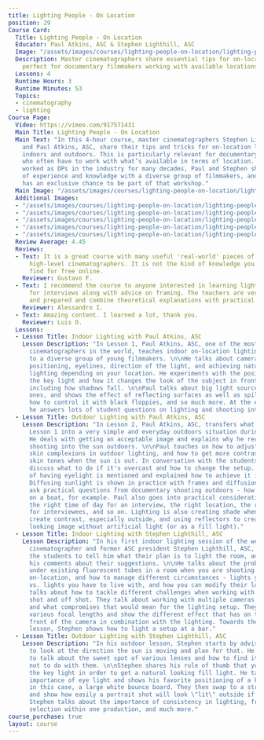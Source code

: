 ```yaml
---
title: Lighting People - On Location
position: 29
Course Card:
  Title: Lighting People - On Location
  Educator: Paul Atkins, ASC & Stephen Lighthill, ASC
  Image: "/assets/images/courses/lighting-people-on-location/lighting-people-on-location.jpg"
  Description: Master cinematographers share essential tips for on-location lighting,
    perfect for documentary filmmakers working with available locations.
  Lessons: 4
  Runtime Hours: 3
  Runtime Minutes: 53
  Topics:
  - cinematography
  - lighting
Course Page:
  Video: https://vimeo.com/917571431
  Main Title: Lighting People - On Location
  Main Text: "In this 4-hour course, master cinematographers Stephen Lighthill, ASC,
    and Paul Atkins, ASC, share their tips and tricks for on-location lighting, both
    indoors and outdoors. This is particularly relevant for documentary filmmakers,
    who often have to work with what’s available in terms of location. \n\nHaving
    worked as DPs in the industry for many decades, Paul and Stephen share a wealth
    of experience and knowledge with a diverse group of filmmakers, and the MZed audience
    has an exclusive chance to be part of that workshop."
  Main Image: "/assets/images/courses/lighting-people-on-location/lighting-people-on-location-1.jpg"
  Additional Images:
  - "/assets/images/courses/lighting-people-on-location/lighting-people-on-location-2.jpg"
  - "/assets/images/courses/lighting-people-on-location/lighting-people-on-location-3.jpg"
  - "/assets/images/courses/lighting-people-on-location/lighting-people-on-location-4.jpg"
  - "/assets/images/courses/lighting-people-on-location/lighting-people-on-location-5.jpg"
  - "/assets/images/courses/lighting-people-on-location/lighting-people-on-location-6.jpg"
  Review Average: 4.45
  Reviews:
  - Text: It is a great course with many useful 'real-world' pieces of advice from
      high-level cinematographers. It is not the kind of knowledge you can easily
      find for free online.
    Reviewer: Gustavo F.
  - Text: I recommend the course to anyone interested in learning lighting techniques
      for interviews along with advice on framing. The teachers are very professional
      and prepared and combine theoretical explanations with practical examples.
    Reviewer: Alessandro I.
  - Text: Amazing content. I learned a lot, thank you.
    Reviewer: Luis O.
  Lessons:
  - Lesson Title: Indoor Lighting with Paul Atkins, ASC
    Lesson Description: "In Lesson 1, Paul Atkins, ASC, one of the most renowned wildlife
      cinematographers in the world, teaches indoor on-location lighting of people
      to a diverse group of young filmmakers. \n\nHe talks about camera angles and
      positioning, eyelines, direction of the light, and achieving naturalistic looking
      lighting depending on your location. He experiments with the positioning of
      the key light and how it changes the look of the subject in front of the camera
      including how shadows fall. \n\nPaul talks about big light sources vs. small
      ones, and shows the effect of reflecting surfaces as well as spill light, and
      how to control it with black floppies, and so much more. At the end of the session,
      he answers lots of student questions on lighting and shooting interviews."
  - Lesson Title: Outdoor Lighting with Paul Atkins, ASC
    Lesson Description: "In Lesson 2, Paul Atkins, ASC, transfers what he taught in
      Lesson 1 into a very simple and everyday outdoors situation during harsh sunlight.
      He deals with getting an acceptable image and explains why he recommends always
      shooting into the sun outdoors. \n\nPaul touches on how to adjust for various
      skin complexions in outdoor lighting, and how to get more contrast even on light
      skin tones when the sun is out. In conversation with the students, they also
      discuss what to do if it's overcast and how to change the setup. The importance
      of having eyelight is mentioned and explained how to achieve it in any situation.
      Diffusing sunlight is shown in practice with frames and diffusion. \n\nThe students
      ask practical questions from documentary shooting outdoors - how to shoot interviews
      on a boat, for example. Paul also goes into practical considerations like choosing
      the right time of day for an interview, the right location, the right clothing
      for interviewees, and so on. Lighting is also creating shade when needed to
      create contrast, especially outside, and using reflectors to create a natural
      looking image without artificial light (or as a fill light)."
  - Lesson Title: Indoor Lighting with Stephen Lighthill, ASC
    Lesson Description: "In his first indoor lighting session of the workshop, master
      cinematographer and former ASC president Stephen Lighthill, ASC, challenges
      the students to tell him what their plan is to light the room, and then gives
      his comments about their suggestions. \n\nHe talks about the problem of working
      under existing fluorescent tubes in a room when you are shooting an interview
      on-location, and how to manage different circumstances - lights you can swap
      vs. lights you have to live with, and how you can modify their look. \n\nStephen
      talks about how to tackle different challenges when working with windows - in
      shot and off shot. They talk about working with multiple cameras in an interview
      and what compromises that would mean for the lighting setup. They run through
      various focal lengths and show the different effect that has on the face in
      front of the camera in combination with the lighting. Towards the end of the
      lesson, Stephen shows how to light a setup at a bar."
  - Lesson Title: Outdoor Lighting with Stephen Lighthill, ASC
    Lesson Description: "In his outdoor lesson, Stephen starts by advising the students
      to look at the direction the sun is moving and plan for that. He then proceeds
      to talk about the sweet spot of various lenses and how to find it - and what
      not to do with them. \n\nStephen shares his rule of thumb that you should reflect
      the key light in order to get a natural looking fill light. He talks about the
      importance of eye light and shows his favorite positioning of a key light -
      in this case, a large white bounce board. They then swap to a strong LED light
      and show how easily a portrait shot will look \"lit\" outside if not used correctly.
      Stephen talks about the importance of consistency in lighting, framing and lens
      selection within one production, and much more."
course_purchase: true
layout: course
---
```


